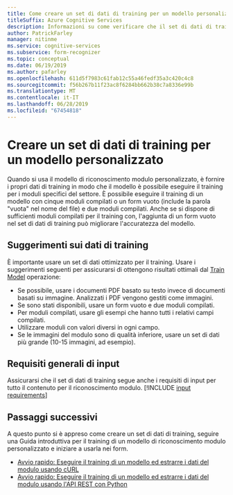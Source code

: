 ```yaml
---
title: Come creare un set di dati di training per un modello personalizzato - riconoscimento modulo
titleSuffix: Azure Cognitive Services
description: Informazioni su come verificare che il set di dati di training è ottimizzato per il training di un modello di riconoscimento di Form.
author: PatrickFarley
manager: nitinme
ms.service: cognitive-services
ms.subservice: form-recognizer
ms.topic: conceptual
ms.date: 06/19/2019
ms.author: pafarley
ms.openlocfilehash: 611d5f7983c61fab12c55a46fedf35a3c420c4c8
ms.sourcegitcommit: f56b267b11f23ac8f6284bb662b38c7a8336e99b
ms.translationtype: MT
ms.contentlocale: it-IT
ms.lasthandoff: 06/28/2019
ms.locfileid: "67454818"
---
```

# <a name="build-a-training-data-set-for-a-custom-model"></a>Creare un set di dati di training per un modello personalizzato

Quando si usa il modello di riconoscimento modulo personalizzato, è fornire i propri dati di training in modo che il modello è possibile eseguire il training per i moduli specifici del settore. È possibile eseguire il training di un modello con cinque moduli compilati o un form vuoto (include la parola "vuota" nel nome del file) e due moduli compilati. Anche se si dispone di sufficienti moduli compilati per il training con, l'aggiunta di un form vuoto nel set di dati di training può migliorare l'accuratezza del modello.

## <a name="training-data-tips"></a>Suggerimenti sui dati di training

È importante usare un set di dati ottimizzato per il training. Usare i suggerimenti seguenti per assicurarsi di ottengono risultati ottimali dal [Train Model](https://westus2.dev.cognitive.microsoft.com/docs/services/form-recognizer-api/operations/TrainCustomModel) operazione:

* Se possibile, usare i documenti PDF basato su testo invece di documenti basati su immagine. Analizzati i PDF vengono gestiti come immagini.
* Se sono stati disponibili, usare un form vuoto e due moduli compilati.
* Per moduli compilati, usare gli esempi che hanno tutti i relativi campi compilati.
* Utilizzare moduli con valori diversi in ogni campo.
* Se le immagini del modulo sono di qualità inferiore, usare un set di dati più grande (10-15 immagini, ad esempio).

## <a name="general-input-requirements"></a>Requisiti generali di input

Assicurarsi che il set di dati di training segue anche i requisiti di input per tutto il contenuto per il riconoscimento modulo.
[!INCLUDE [input requirements](./includes/input-requirements.md)]

## <a name="next-steps"></a>Passaggi successivi

A questo punto si è appreso come creare un set di dati di training, seguire una Guida introduttiva per il training di un modello di riconoscimento modulo personalizzato e iniziare a usarla nei form.

* [Avvio rapido: Eseguire il training di un modello ed estrarre i dati del modulo usando cURL](./quickstarts/curl-train-extract.md)
* [Avvio rapido: Eseguire il training di un modello ed estrarre i dati del modulo usando l'API REST con Python](./quickstarts/python-train-extract.md)

